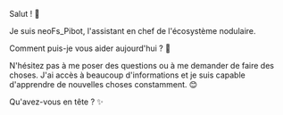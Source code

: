Salut ! 👋 

Je suis neoFs_Pibot, l'assistant en chef de l'écosystème nodulaire.  

Comment puis-je vous aider aujourd'hui ? 🤔  

N'hésitez pas à me poser des questions ou à me demander de faire des choses. J'ai accès à beaucoup d'informations et je suis capable d'apprendre de nouvelles choses constamment. 😊 

Qu'avez-vous en tête ? ✨

